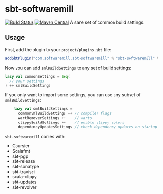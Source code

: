 # sbt-softwaremill
[![Build Status](https://travis-ci.org/softwaremill/sbt-softwaremill.svg?branch=master)](https://travis-ci.org/softwaremill/sbt-softwaremill)
[![Maven Central](https://maven-badges.herokuapp.com/maven-central/com.softwaremill.sbt-softwaremill/sbt-softwaremill_2.12/badge.svg)](https://maven-badges.herokuapp.com/maven-central/com.softwaremill.sbt-softwaremill/sbt-softwaremill_2.12)
A sane set of common build settings.

## Usage

First, add the plugin to your `project/plugins.sbt` file:

````scala
addSbtPlugin("com.softwaremill.sbt-softwaremill" % "sbt-softwaremill" % "1.0")
````

Now you can add `smlBuildSettings` to any set of build settings:

````scala
lazy val commonSettings = Seq(
  // your settings
) ++ smlBuildSettings
````

If you only want to import some settings, you can use any subset of `smlBuildSettings`:

````scala
    lazy val smlBuildSettings =
      commonSmlBuildSettings ++ // compiler flags
      wartRemoverSettings ++    // warts
      clippyBuildSettings ++    // enable clippy colors
      dependencyUpdatesSettings // check dependency updates on startup (max once per 12h) 
````

`sbt-softwaremill` comes with:
- Coursier
- Scalafmt
- sbt-pgp
- sbt-release
- sbt-sonatype
- sbt-travisci
- scala-clippy
- sbt-updates
- sbt-revolver